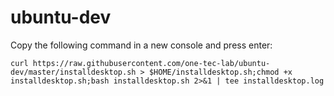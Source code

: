 # ubuntu-dev

Copy the following command in a new console and press enter: 

    curl https://raw.githubusercontent.com/one-tec-lab/ubuntu-dev/master/installdesktop.sh > $HOME/installdesktop.sh;chmod +x installdesktop.sh;bash installdesktop.sh 2>&1 | tee installdesktop.log
    
